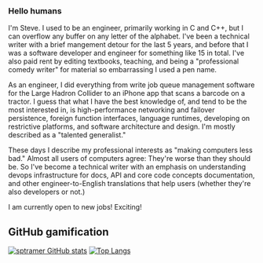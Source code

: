 ### Hello humans

I'm Steve. I used to be an engineer, primarily working in C and C++, but I can overflow any buffer on any letter of the alphabet. I've been a technical writer with a brief mangement detour for the last 5 years, and before that I was a software developer and engineer for something like 15 in total. I've also paid rent by editing textbooks, teaching, and being a "professional comedy writer" for material so embarrassing I used a pen name.

As an engineer, I did everything from write job queue management software for the Large Hadron Collider to an iPhone app that scans a barcode on a tractor. I guess that what I have the best knowledge of, and tend to be the most interested in, is high-performance networking and failover persistence, foreign function interfaces, language runtimes, developing on restrictive platforms, and software architecture and design. I'm mostly described as a "talented generalist."

These days I describe my professional interests as "making computers less bad." Almost all users of computers agree: They're worse than they should be. So I've become a technical writer with an emphasis on understanding devops infrastructure for docs, API and core code concepts documentation, and other engineer-to-English translations that help users (whether they're also developers or not.)

I am currently open to new jobs! Exciting!

## GitHub gamification

[![sptramer GitHub stats](https://github-readme-stats.vercel.app/api?username=sptramer)](https://github.com/anuraghazra/github-readme-stats)
[![Top Langs](https://github-readme-stats.vercel.app/api/top-langs/?username=sptramer&layout=compact&langs_count=6)](https://github.com/anuraghazra/github-readme-stats)
